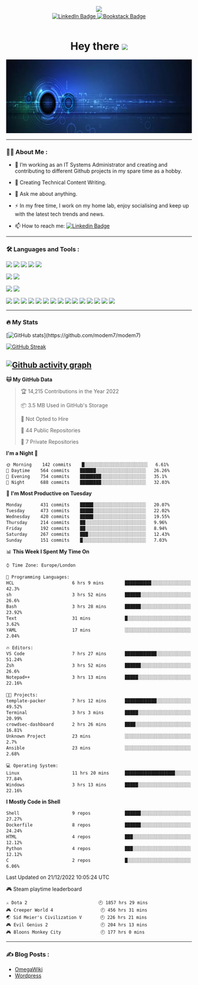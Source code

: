 <div id="header" align="center">
  <img src="https://media.giphy.com/media/f3iwJFOVOwuy7K6FFw/giphy.gif" width="300"/>
<div id="badges">
  <a href="https://www.linkedin.com/in/alexlaneit/">
    <img src="https://img.shields.io/badge/LinkedIn-blue?style=for-the-badge&logo=linkedin&logoColor=white" alt="LinkedIn Badge"/>
  </a>
  <a href="https://modem7.com">
  <img src="https://img.shields.io/badge/Bookstack-blue?style=for-the-badge&logo=BookStack&logoColor=white" alt="Bookstack Badge"/>
  </a>
</div>
  <img src="https://komarev.com/ghpvc/?username=modem7&style=flat-square&color=blue" alt=""/>
<h1>
  Hey there
  <img src="https://media.giphy.com/media/hvRJCLFzcasrR4ia7z/giphy.gif" width="30px"/>
</h1>
</div>

<div align="center">
  <img src="https://github.com/modem7/MiscAssets/blob/master/images/ezgif-6-79e26c05da.jpg" width="800" height="200"/>
</div>

---

### :man_technologist: About Me :
- :telescope: I’m working as an IT Systems Administrator and creating and contributing to different Github projects in my spare time as a hobby.

- :seedling: Creating Technical Content Writing.

- 💬 Ask me about anything.

- :zap: In my free time, I work on my home lab, enjoy socialising and keep up with the latest tech trends and news.

- :mailbox: How to reach me: [![Linkedin Badge](https://img.shields.io/badge/-AlexLaneIT-blue?style=flat&logo=Linkedin&logoColor=white)](https://www.linkedin.com/in/alexlaneit/)

---

### :hammer_and_wrench: Languages and Tools :
![](https://img.shields.io/badge/OS-Centos-informational?style=flat&logo=centos&logoColor=white&color=981e32)
![](https://img.shields.io/badge/OS-Debian-informational?style=flat&logo=debian&logoColor=white&color=981e32)
![](https://img.shields.io/badge/OS-RHEL-informational?style=flat&logo=red-hat&logoColor=white&color=981e32)
![](https://img.shields.io/badge/OS-Ubuntu-informational?style=flat&logo=ubuntu&logoColor=white&color=981e32)
![](https://img.shields.io/badge/OS-Windows-informational?style=flat&logo=windows&logoColor=white&color=981e32)

![](https://img.shields.io/badge/Editor-Notepad++-informational?style=flat&logo=notepadplusplus&logoColor=white&color=981e32)
![](https://img.shields.io/badge/Editor-Visual_Studio_Code-informational?style=flat&logo=visual-studio-code&logoColor=white&color=981e32)


![](https://img.shields.io/badge/Shell-Bash-informational?style=flat&logo=gnu-bash&logoColor=white&color=981e32)
![](https://img.shields.io/badge/Shell-ZSH-informational?style=flat&logo=gnu-bash&logoColor=white&color=981e32)

![](https://img.shields.io/badge/Tools-3CX-informational?style=flat&logoColor=white&color=981e32)
![](https://img.shields.io/badge/Tools-Ansible-informational?style=flat&logo=ansible&logoColor=white&color=981e32)
![](https://img.shields.io/badge/Tools-Arduino-informational?style=flat&logo=arduino&logoColor=white&color=981e32)
![](https://img.shields.io/badge/Tools-Borg-informational?style=flat&logoColor=white&color=981e32)
![](https://img.shields.io/badge/Tools-Docker-informational?style=flat&logo=docker&logoColor=white&color=981e32)
![](https://img.shields.io/badge/Tools-Drone_CI-informational?style=flat&logo=drone&logoColor=white&color=981e32)
![](https://img.shields.io/badge/Tools-Git-informational?style=flat&logo=git&logoColor=white&color=981e32)
![](https://img.shields.io/badge/Tools-Github-informational?style=flat&logo=github&logoColor=white&color=981e32)
![](https://img.shields.io/badge/Tools-Gitlab-informational?style=flat&logo=gitlab&logoColor=white&color=981e32)
![](https://img.shields.io/badge/Tools-Jira-informational?style=flat&logo=jira&logoColor=white&color=981e32)
![](https://img.shields.io/badge/Tools-Kanban-informational?style=flat&logoColor=white&color=981e32)
![](https://img.shields.io/badge/Tools-Nginx-informational?style=flat&logo=nginx&logoColor=white&color=981e32)
![](https://img.shields.io/badge/Tools-Raspberry_Pi-informational?style=flat&logo=raspberry-pi&logoColor=white&color=981e32)
![](https://img.shields.io/badge/Tools-Snyk-informational?style=flat&logo=snyk&logoColor=white&color=981e32)
![](https://img.shields.io/badge/Tools-Traefik-informational?style=flat&logo=traefikmesh&logoColor=white&color=981e32)

---

### :fire: My Stats
[![GitHub stats](https://github-readme-stats.vercel.app/api?username=modem7&show_icons=true&theme=codeSTACKr&count_private=true")](https://github.com/modem7/modem7)

[![GitHub Streak](http://github-readme-streak-stats.herokuapp.com?user=modem7&theme=elegant&hide_border=true&date_format=j%20M%5B%20Y%5D&background=DD272700)](https://git.io/streak-stats)

[![Github activity graph](https://activity-graph.herokuapp.com/graph?username=modem7&theme=elegant&custom_title=Contribution%20Graph&hide_border=true&bg_color=%20)](https://github.com/modem7/modem7)
---

<!--START_SECTION:waka-->
**🐱 My GitHub Data** 

> 🏆 14,215 Contributions in the Year 2022
 > 
> 📦 3.5 MB Used in GitHub's Storage 
 > 
> 🚫 Not Opted to Hire
 > 
> 📜 44 Public Repositories 
 > 
> 🔑 7 Private Repositories  
 > 
**I'm a Night 🦉** 

```text
🌞 Morning    142 commits    █░░░░░░░░░░░░░░░░░░░░░░░░   6.61% 
🌆 Daytime    564 commits    ██████░░░░░░░░░░░░░░░░░░░   26.26% 
🌃 Evening    754 commits    ████████░░░░░░░░░░░░░░░░░   35.1% 
🌙 Night      688 commits    ████████░░░░░░░░░░░░░░░░░   32.03%

```
📅 **I'm Most Productive on Tuesday** 

```text
Monday       431 commits    █████░░░░░░░░░░░░░░░░░░░░   20.07% 
Tuesday      473 commits    █████░░░░░░░░░░░░░░░░░░░░   22.02% 
Wednesday    420 commits    █████░░░░░░░░░░░░░░░░░░░░   19.55% 
Thursday     214 commits    ██░░░░░░░░░░░░░░░░░░░░░░░   9.96% 
Friday       192 commits    ██░░░░░░░░░░░░░░░░░░░░░░░   8.94% 
Saturday     267 commits    ███░░░░░░░░░░░░░░░░░░░░░░   12.43% 
Sunday       151 commits    █░░░░░░░░░░░░░░░░░░░░░░░░   7.03%

```


📊 **This Week I Spent My Time On** 

```text
⌚︎ Time Zone: Europe/London

💬 Programming Languages: 
HCL                      6 hrs 9 mins        ██████████░░░░░░░░░░░░░░░   42.3% 
sh                       3 hrs 52 mins       ██████░░░░░░░░░░░░░░░░░░░   26.6% 
Bash                     3 hrs 28 mins       ██████░░░░░░░░░░░░░░░░░░░   23.92% 
Text                     31 mins             █░░░░░░░░░░░░░░░░░░░░░░░░   3.62% 
YAML                     17 mins             ░░░░░░░░░░░░░░░░░░░░░░░░░   2.04%

🔥 Editors: 
VS Code                  7 hrs 27 mins       ████████████░░░░░░░░░░░░░   51.24% 
Zsh                      3 hrs 52 mins       ██████░░░░░░░░░░░░░░░░░░░   26.6% 
Notepad++                3 hrs 13 mins       █████░░░░░░░░░░░░░░░░░░░░   22.16%

🐱‍💻 Projects: 
template-packer          7 hrs 12 mins       ████████████░░░░░░░░░░░░░   49.52% 
Terminal                 3 hrs 3 mins        █████░░░░░░░░░░░░░░░░░░░░   20.99% 
crowdsec-dashboard       2 hrs 26 mins       ████░░░░░░░░░░░░░░░░░░░░░   16.81% 
Unknown Project          23 mins             ░░░░░░░░░░░░░░░░░░░░░░░░░   2.7% 
Ansible                  23 mins             ░░░░░░░░░░░░░░░░░░░░░░░░░   2.68%

💻 Operating System: 
Linux                    11 hrs 20 mins      ███████████████████░░░░░░   77.84% 
Windows                  3 hrs 13 mins       █████░░░░░░░░░░░░░░░░░░░░   22.16%

```

**I Mostly Code in Shell** 

```text
Shell                    9 repos             ██████░░░░░░░░░░░░░░░░░░░   27.27% 
Dockerfile               8 repos             ██████░░░░░░░░░░░░░░░░░░░   24.24% 
HTML                     4 repos             ███░░░░░░░░░░░░░░░░░░░░░░   12.12% 
Python                   4 repos             ███░░░░░░░░░░░░░░░░░░░░░░   12.12% 
C                        2 repos             █░░░░░░░░░░░░░░░░░░░░░░░░   6.06%

```



 Last Updated on 21/12/2022 10:05:24 UTC
<!--END_SECTION:waka-->

<!-- steam-box start -->
🎮 Steam playtime leaderboard
```text
⚔️ Dota 2                           🕘 1857 hrs 29 mins
🎮 Creeper World 4                  🕘 456 hrs 31 mins
🌏 Sid Meier's Civilization V       🕘 226 hrs 21 mins
🎮 Evil Genius 2                    🕘 204 hrs 13 mins
🎮 Bloons Monkey City               🕘 177 hrs 0 mins
```
<!-- Powered by https://github.com/YouEclipse/steam-box . -->
<!-- steam-box end -->

---

### :writing_hand: Blog Posts :
- [OmegaWiki](https://omegawiki.modem7.com)
- [Wordpress](https://modem7.wordpress.com)
